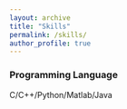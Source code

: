 ```yaml
---
layout: archive
title: "Skills"
permalink: /skills/
author_profile: true
---
```


### Programming Language
C/C++/Python/Matlab/Java
